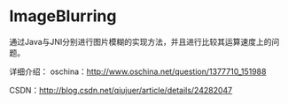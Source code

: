 ImageBlurring
=============

通过Java与JNI分别进行图片模糊的实现方法，并且进行比较其运算速度上的问题。


详细介绍：
oschina：http://www.oschina.net/question/1377710_151988


CSDN：http://blog.csdn.net/qiujuer/article/details/24282047
